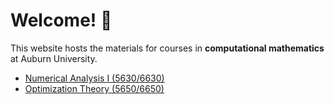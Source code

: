 # Welcome! 👋

This website hosts the materials for courses in **computational mathematics** at Auburn University. 

* [Numerical Analysis I (5630/6630)](https://auburn-comp-math.github.io/math-5630-6630)
* [Optimization Theory  (5650/6650)](https://auburn-comp-math.github.io/math-5650-6650)

<!--

**Here are some ideas to get you started:**

🙋‍♀️ A short introduction - what is your organization all about?
🌈 Contribution guidelines - how can the community get involved?
👩‍💻 Useful resources - where can the community find your docs? Is there anything else the community should know?
🍿 Fun facts - what does your team eat for breakfast?
🧙 Remember, you can do mighty things with the power of [Markdown](https://docs.github.com/github/writing-on-github/getting-started-with-writing-and-formatting-on-github/basic-writing-and-formatting-syntax)
-->
